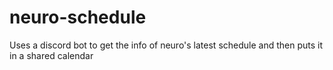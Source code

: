 # neuro-schedule
Uses a discord bot to get the info of neuro's latest schedule and then puts it in a shared calendar

